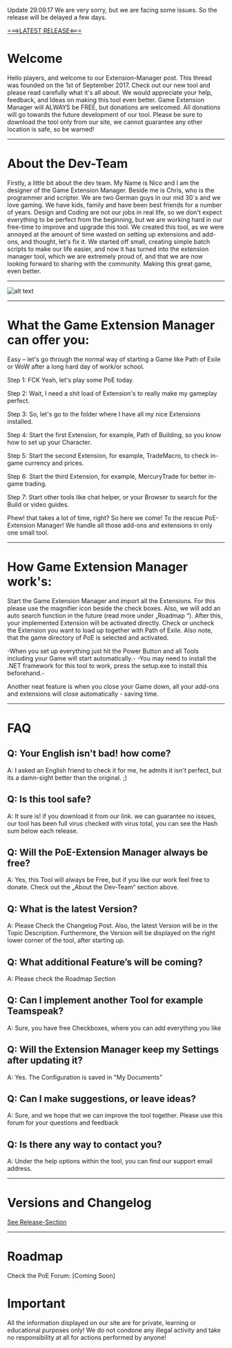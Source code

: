 Update 29.09.17
We are very sorry, but we are facing some issues.
So the release will be delayed a few days.


[===>LATEST RELEASE<===](https://github.com/ExtensionManager/ExtensionManager/releases)
# Welcome
Hello players, and welcome to our Extension-Manager post. This thread was founded on the 1st of September 2017. Check out our new tool and please read carefully what it's all about. We would appreciate your help, feedback, and Ideas on making this tool even better. Game  Extension Manager will ALWAYS be FREE, but donations are welcomed. All donations will go towards the future development of our tool. Please be sure to download the tool only from our site, we cannot guarantee any other location is safe, so be warned!
***
# About the Dev-Team
Firstly, a little bit about the dev team.  My Name is Nico and I am the designer of the Game Extension Manager. Beside me is Chris, who is the programmer and scripter. We are two German guys in our mid 30´s and we love gaming. We have kids, family and have been best friends for a number of years. Design and Coding are not our jobs in real life, so we don't expect everything to be perfect from the beginning, but we are working hard in our free-time to improve and upgrade this tool. We created this tool, as we were annoyed at the amount of time wasted on setting up extensions and add-ons, and thought, let's fix it. We started off small, creating simple batch scripts to make our life easier, and now it has turned into the extension manager tool, which we are extremely proud of, and that we are now looking forward to sharing with the community. Making this great game, even better. 
***
![alt text](http://i.xomf.com/lrfdg.png "Example Screen")
***
# What the Game Extension Manager can offer you: 
Easy – let's go through the normal way of starting a Game like Path of Exile or WoW after a long hard day of work/or school. 

Step 1: FCK Yeah, let's play some PoE today. 

Step 2: Wait, I need a shit load of Extension's to really make my gameplay perfect.  

Step 3: So, let's go to the folder where I have all my nice Extensions installed.

Step 4: Start the first Extension, for example, Path of Building, so you know how to set up your Character.

Step 5: Start the second Extension, for example, TradeMacro, to check in-game currency and prices.

Step 6: Start the third Extension, for example, MercuryTrade for better in-game trading.

Step 7: Start other tools like chat helper, or your Browser to search for the Build or video guides. 

Phew! that takes a lot of time, right? So here we come! To the rescue PoE-Extension Manager! We handle all those add-ons and extensions in only one small tool.
***
# How Game Extension Manager work's: 
Start the Game Extension Manager and import all the Extensions. For this please use the magnifier icon beside the check boxes. Also, we will add an auto search function in the future (read more under „Roadmap “). After this, your implemented Extension will be activated directly. Check or uncheck the Extension you want to load up together with Path of Exile. Also note, that the game directory of PoE is selected and activated.

-When you set up everything just hit the Power Button and all Tools including your Game will start automatically.-
-You may need to install the .NET framework for this tool to work, press the setup.exe to install this beforehand.-

Another neat feature is when you close your Game down, all your add-ons and extensions will close automatically - saving time.  
***
# FAQ 
## Q: Your English isn't bad! how come? 

A: I asked an English friend to check it for me, he admits it isn't perfect, but its a damn-sight better than the original. ;)

## Q: Is this tool safe? 

A: It sure is! if you download it from our link. we can guarantee no issues, our tool has been full virus checked with virus total, you can see the Hash sum below each release.

## Q: Will the PoE-Extension Manager always be free? 

A: Yes, this Tool will always be Free, but if you like our work feel free to donate. Check out the „About the Dev-Team“ section above.

## Q: What is the latest Version? 

A: Please Check the Changelog Post. Also, the latest Version will be in the Topic Description. Furthermore, the Version will be displayed on the right lower corner of the tool, after starting up.

## Q: What additional Feature’s will be coming? 

A: Please check the Roadmap Section

## Q: Can I implement another Tool for example Teamspeak? 

A: Sure, you have free Checkboxes, where you can add everything you like

## Q: Will the Extension Manager keep my Settings after updating it? 

A: Yes. The Configuration is saved in "My Documents"

## Q: Can I make suggestions, or leave ideas?

A: Sure, and we hope that we can improve the tool together. Please use this forum for your questions and feedback

## Q: Is there any way to contact you? 

A: Under the help options within the tool, you can find our support email address.
***
# Versions and Changelog
[See Release-Section](https://github.com/ExtensionManager/ExtensionManager/releases)
***
# Roadmap
Check the PoE Forum:
[Coming Soon]

# Important

All the information displayed on our site are for private, learning or educational purposes only! We do not condone any illegal activity and take no responsibility at all for actions performed by anyone! 


